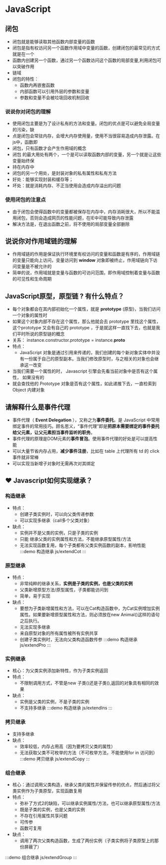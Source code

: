 # JavaScript

## 闭包
- 闭包就是能够读取其他函数内部变量的函数
- 闭包是指有权访问另⼀个函数作⽤域中变量的函数，创建闭包的最常⻅的⽅式就是在⼀个
- 函数内创建另⼀个函数，通过另⼀个函数访问这个函数的局部变量,利⽤闭包可以突破作⽤
- 链域
- 闭包的特性：
    - 函数内再嵌套函数
    - 内部函数可以引⽤外层的参数和变量
    - 参数和变量不会被垃圾回收机制回收
### 说说你对闭包的理解

- 使⽤闭包主要是为了设计私有的⽅法和变量。闭包的优点是可以避免全局变量的污染，缺
- 点是闭包会常驻内存，会增⼤内存使⽤量，使⽤不当很容易造成内存泄露。在js中，函数即
- 闭包，只有函数才会产⽣作⽤域的概念
- 闭包 的最⼤⽤处有两个，⼀个是可以读取函数内部的变量，另⼀个就是让这些变量始终保
- 持在内存中
- 闭包的另⼀个⽤处，是封装对象的私有属性和私有⽅法
- 好处：能够实现封装和缓存等；
- 坏处：就是消耗内存、不正当使⽤会造成内存溢出的问题
### 使⽤闭包的注意点

- 由于闭包会使得函数中的变量都被保存在内存中，内存消耗很⼤，所以不能滥⽤闭包，否则会造成⽹⻚的性能问题，在IE中可能导致内存泄露
- 解决⽅法是，在退出函数之前，将不使⽤的局部变量全部删除

## 说说你对作⽤域链的理解

- 作⽤域链的作⽤是保证执⾏环境⾥有权访问的变量和函数是有序的，作⽤域链的变量只能向上访问，变量访问到 **window** 对象即被终⽌，作⽤域链向下访问变量是不被允许的
- 简单的说，作⽤域就是变量与函数的可访问范围，即作⽤域控制着变量与函数的可⻅性和⽣命周期

## JavaScript原型，原型链 ? 有什么特点？
- 每个对象都会在其内部初始化⼀个属性，就是 **prototype** (原型)，当我们访问⼀个对象的属性时
- 如果这个对象内部不存在这个属性，那么他就会去 prototype ⾥找这个属性，这个prototype ⼜会有⾃⼰的 prototype ，于是就这样⼀直找下去，也就是我们平时所说的原型链的概念
-  关系： instance.constructor.prototype = instance.__proto__
- 特点：
    - JavaScript 对象是通过引⽤来传递的，我们创建的每个新对象实体中并没有⼀份属于⾃⼰的原型副本。当我们修改原型时，与之相关的对象也会继承这⼀改变
- 当我们需要⼀个属性的时， Javascript 引擎会先看当前对象中是否有这个属性， 如果没有的
- 就会查找他的 Prototype 对象是否有这个属性，如此递推下去，⼀直检索到 Object 内建对象

## 请解释什么是事件代理

- 事件代理（ **Event Delegation** ），⼜称之为**事件委托**。是 JavaScript 中常⽤绑定事件的常⽤技巧。顾名思义，“事件代理”即是**把原本需要绑定的事件委托给⽗元素，让⽗元素担当事件监听的职务**。
- 事件代理的原理是DOM元素的**事件冒泡**。使⽤事件代理的好处是可以提⾼性能
- 可以⼤量节省内存占⽤，**减少事件注册**，⽐如在 table 上代理所有 td 的 click 事件就⾮常棒
- 可以实现当新增⼦对象时⽆需再次对其绑定
## ❤ Javascript如何实现继承？

### 构造继承
-   特点：
    - 创建子类实例时，可以向父类传递参数
    - 可以实现多继承（call多个父类对象）
- 缺点：
    - 实例并不是父类的实例，只是子类的实例
    - 只能 <ofont>继承父类的实例属性和方法，不能继承原型属性/方法</ofont> 
    - 无法实现函数复用，每个子类都有父类实例函数的副本，影响性能
:::demo 构造继承
js/extendCot
:::
### 原型继承
- 特点：
    - 非常纯粹的继承关系，**实例是子类的实例，也是父类的实例**
    - 父类新增原型方法/原型属性，子类都能访问到
    - 简单，易于实现
- 缺点：
    - 要想为子类新增属性和方法，可以在Cat构造函数中，为Cat实例增加实例属性。如果要新增原型属性和方法，则必须放在new Animal()这样的语句之后执行。
    - 无法实现多继承
    - 来自原型对象的所有属性被所有实例共享
    - 创建子类实例时，无法向父类构造函数传参
:::demo 构造继承
js/extendPro
:::

###  实例继承
- 核心：为父类实例添加新特性，作为子类实例返回
- 特点：
    - 不限制调用方式，不管是new 子类()还是子类(),返回的对象具有相同的效果
- 缺点：
    - 实例是父类的实例，不是子类的实例
    - 不支持多继承
:::demo 构造继承
js/extendIns
:::

### 拷⻉继承
- 支持多继承
- 缺点：
    - 效率较低，内存占用高（因为要拷贝父类的属性）
    - 无法获取父类不可枚举的方法（不可枚举方法，不能使用for in 访问到）
:::demo 拷⻉继承
js/extendCopy
:::

### 组合继承
- 核心：通过调用父类构造，继承父类的属性并保留传参的优点，然后通过将父类实例作为子类原型，实现函数复用
- 特点：
    - 弥补了方式2的缺陷，可以继承实例属性/方法，也可以继承原型属性/方法
    - 既是子类的实例，也是父类的实例
    - 不存在引用属性共享问题
    - 可传参
    - 函数可复用
- 缺点：
    - 调用了两次父类构造函数，生成了两份实例（子类实例将子类原型上的那份屏蔽了）

:::demo 组合继承
js/extendGroup
:::